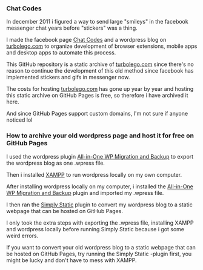 ### Chat Codes

In december 2011 i figured a way to send large "smileys" in the facebook messenger chat years before "stickers" was a thing.

I made the facebook page [Chat Codes](https://www.facebook.com/ChatCodes) and a wordpress blog on [turbolego.com](https://turbolego.com/) to organize development of browser extensions, mobile apps and desktop apps to automate this process.

This GitHub repository is a static archive of [turbolego.com](https://turbolego.com/) since there's no reason to continue the development of this old method since facebook has implemented stickers and gifs in messenger now.

The costs for hosting [turbolego.com](https://turbolego.com/) has gone up year by year and hosting this static archive on GitHub Pages is free, so therefore i have archived it here.

And since GitHub Pages support custom domains, I'm not sure if anyone noticed lol

### How to archive your old wordpress page and host it for free on GitHub Pages

I used the wordpress plugin [All-in-One WP Migration and Backup](https://wordpress.org/plugins/all-in-one-wp-migration/) to export the wordpress blog as one .wpress file.

Then i installed [XAMPP](https://www.apachefriends.org/) to run wordpress locally on my own computer.

After installing wordpress locally on my computer, i installed the [All-in-One WP Migration and Backup](https://wordpress.org/plugins/all-in-one-wp-migration/) plugin and imported my .wpress file.

I then ran the [Simply Static](https://wordpress.org/plugins/simply-static/) plugin to convert my wordpress blog to a static webpage that can be hosted on GitHub Pages.

I only took the extra steps with exporting the .wpress file, installing XAMPP and wordpress locally before running Simply Static because i got some weird errors.

If you want to convert your old wordpress blog to a static webpage that can be hosted on GitHub Pages, try running the Simply Static -plugin first, you might be lucky and don't have to mess with XAMPP.

